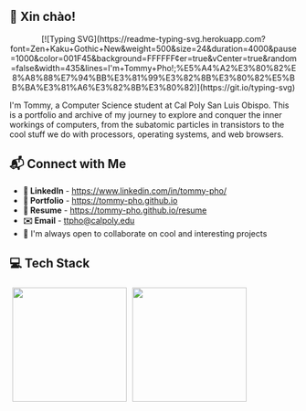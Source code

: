 <!-- **tommy-pho** is a ✨ _special_ ✨ repository because its `README.md` (this file) appears on your GitHub profile. -->
## 👋 Xin chào!

<div align="center">
  [![Typing SVG](https://readme-typing-svg.herokuapp.com?font=Zen+Kaku+Gothic+New&weight=500&size=24&duration=4000&pause=1000&color=001F45&background=FFFFFF&center=true&vCenter=true&random=false&width=435&lines=I'm+Tommy+Pho!;%E5%A4%A2%E3%80%82%E8%A8%88%E7%94%BB%E3%81%99%E3%82%8B%E3%80%82%E5%BB%BA%E3%81%A6%E3%82%8B%E3%80%82)](https://git.io/typing-svg)
</div>

I'm Tommy, a Computer Science student at Cal Poly San Luis Obispo. This is a portfolio and archive of my journey to explore and conquer the inner workings of computers, from the subatomic particles in transistors to the cool stuff we do with processors, operating systems, and web browsers.

## 📬 Connect with Me
  - **💼 LinkedIn** - https://www.linkedin.com/in/tommy-pho/
  - **🎨 Portfolio** - https://tommy-pho.github.io
  - **📄 Resume** - https://tommy-pho.github.io/resume
  - **✉️ Email** - ttpho@calpoly.edu
  - 🚀 I'm always open to collaborate on cool and interesting projects  

## 💻 Tech Stack
<div style="display: flex; flex-wrap: wrap;">
  <a href="https://github.com/tommy-pho" alt="Tommy's GitHub Stats" style="margin: 5px;">
    <img height="200em" src="https://github-readme-stats.vercel.app/api?username=tommy-pho&count_private=true&show_icons=true&hide_border=false&border_color=fff&border_radius=5&bg_color=222222&title_color=ebedf0&icon_color=2f96c0&text_color=d8c787" />
  </a>
  <a href="https://github.com/tommy-pho" alt="Tommy's GitHub Stats" style="margin: 5px;">
    <img height="200em" src="https://github-readme-stats.vercel.app/api/top-langs/?username=tommy-pho&layout=compact&langs_count=15&border_color=fff&border_radius=5&bg_color=222222&title_color=ebedf0&text_color=D8C787&hide=nesC,Tcl" />
  </a>
</div>
